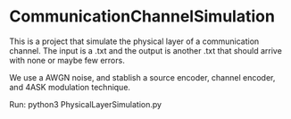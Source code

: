 # CommunicationChannelSimulation

This is a project that simulate the physical layer of a communication channel. 
The input is a .txt and the output is another .txt that should arrive with none or maybe few errors.

We use a AWGN noise, and stablish a source encoder, channel encoder, and 4ASK modulation technique.

Run: python3 PhysicalLayerSimulation.py

